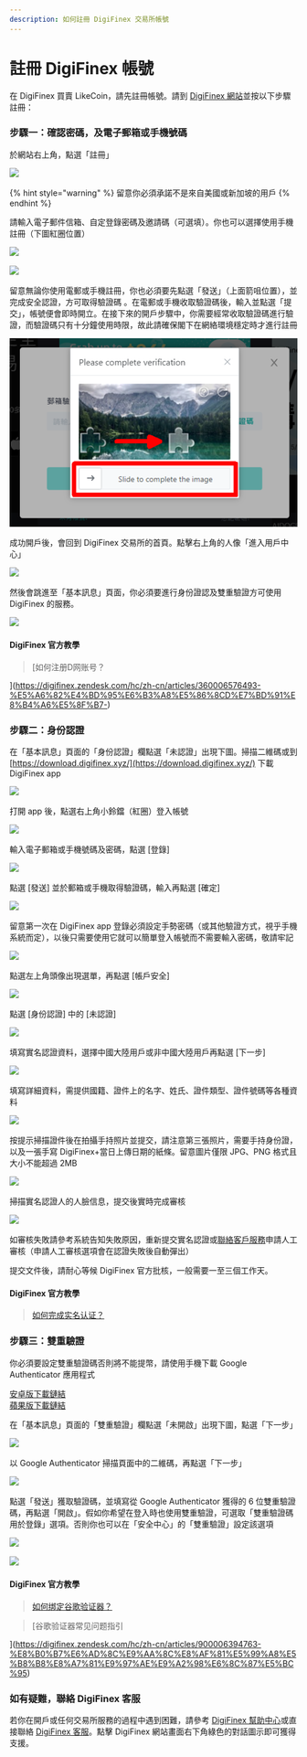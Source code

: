 ```yaml
---
description: 如何註冊 DigiFinex 交易所帳號
---
```


# 註冊 DigiFinex 帳號

在 DigiFinex 買賣 LikeCoin，請先註冊帳號。請到 [DigiFinex 網站](https://www.digifinex.com/)並按以下步驟註冊：

### 步驟一：確認密碼，及電子郵箱或手機號碼 <a id="1"></a>

於網站右上角，點選「註冊」

![](../../.gitbook/assets/digifinex-1.png)

{% hint style="warning" %}
留意你必須承諾不是來自美國或新加坡的用戶
{% endhint %}

請輸入電子郵件信箱、自定登錄密碼及邀請碼（可選填）。你也可以選擇使用手機註冊（下圖紅圈位置）

![](../../.gitbook/assets/digifinex-2.png)

![](../../.gitbook/assets/digifinex-3.png)

留意無論你使用電郵或手機註冊，你也必須要先點選「發送」（上面箭咀位置），並完成安全認證，方可取得驗證碼 。在電郵或手機收取驗證碼後，輸入並點選「提交」，帳號便會即時開立。在接下來的開戶步驟中，你需要經常收取驗證碼進行驗證，而驗證碼只有十分鐘使用時限，故此請確保閣下在網絡環境穩定時才進行註冊

![](../../.gitbook/assets/digifinex-4.png)

成功開戶後，會回到 DigiFinex 交易所的首頁。點擊右上角的人像「進入用戶中心」

![](../../.gitbook/assets/digifinex-5.png)

然後會跳進至「基本訊息」頁面，你必須要進行身份證認及雙重驗證方可使用 DigiFinex 的服務。

![](../../.gitbook/assets/digifinex-6.png)

#### DigiFinex 官方教學

> [如何注册D网账号？

](https://digifinex.zendesk.com/hc/zh-cn/articles/360006576493-%E5%A6%82%E4%BD%95%E6%B3%A8%E5%86%8CD%E7%BD%91%E8%B4%A6%E5%8F%B7-)

### 步驟二：身份認證 <a id="2"></a>

在「基本訊息」頁面的「身份認證」欄點選「未認證」出現下圖。掃描二維碼或到 [https://download.digifinex.xyz/](https://download.digifinex.xyz/) 下載 DigiFinex app

![](../../.gitbook/assets/digifinex-11.png)

打開 app 後，點選右上角小鈴鐺（紅圈）登入帳號

![](../../.gitbook/assets/digifinex-mobile-1.png)

輸入電子郵箱或手機號碼及密碼，點選 \[登錄\]

![](../../.gitbook/assets/digifinex-mobile-2.png)

點選 \[發送\] 並於郵箱或手機取得驗證碼，輸入再點選 \[確定\]

![](../../.gitbook/assets/digifinex-mobile-3.png)

留意第一次在 DigiFinex app 登錄必須設定手勢密碼（或其他驗證方式，視乎手機系統而定），以後只需要使用它就可以簡單登入帳號而不需要輸入密碼，敬請牢記

![](../../.gitbook/assets/digifinex-mobile-4.png)

點選左上角頭像出現選單，再點選 \[帳戶安全\]

![](../../.gitbook/assets/digifinex-mobile-5.png)

點選 \[身份認證\] 中的 \[未認證\]

![](../../.gitbook/assets/digifinex-mobile-6.png)

填寫實名認證資料，選擇中國大陸用戶或非中國大陸用戶再點選 \[下一步\]

![](../../.gitbook/assets/digifinex-mobile-7.png)

填寫詳細資料，需提供國籍、證件上的名字、姓氏、證件類型、證件號碼等各種資料

![](../../.gitbook/assets/digifinex-mobile-8.png)

按提示掃描證件後在拍攝手持照片並提交，請注意第三張照片，需要手持身份證，以及一張手寫 DigiFinex+當日上傳日期的紙條。留意圖片僅限 JPG、PNG 格式且大小不能超過 2MB

![](../../.gitbook/assets/mceclip3.png)


掃描實名認證人的人臉信息，提交後實時完成審核

![](../../.gitbook/assets/shi-ming-ren-zheng-yuan-tu-560-tu-.jpg)

如審核失敗請參考系統告知失敗原因，重新提交實名認證或[聯絡客戶服務](https://digifinex.zendesk.com/hc/zh-cn/articles/360000525241-%E5%A6%82%E4%BD%95%E5%AF%BB%E6%B1%82D%E7%BD%91-Digifinex-vip-%E5%AE%A2%E6%9C%8D%E5%B8%AE%E5%8A%A9)申請人工審核（申請人工審核選項會在認證失敗後自動彈出）

提交文件後，請耐心等候 DigiFinex 官方批核，一般需要一至三個工作天。

#### DigiFinex 官方教學

> [如何完成实名认证？
](https://digifinex.zendesk.com/hc/zh-cn/articles/360006473334-%E5%A6%82%E4%BD%95%E5%AE%8C%E6%88%90%E5%AE%9E%E5%90%8D%E8%AE%A4%E8%AF%81-)

### 步驟三：雙重驗證 <a id="3-google-"></a>

你必須要設定雙重驗證碼否則將不能提幣，請使用手機下載  Google Authenticator 應用程式

[安卓版下載鏈結](https://play.google.com/store/apps/details?id=com.google.android.apps.authenticator2&hl=zh_TW)  
[蘋果版下載鏈結](https://apps.apple.com/hk/app/google-authenticator/id388497605)

在「基本訊息」頁面的「雙重驗證」欄點選「未開啟」出現下圖，點選「下一步」

![](../../.gitbook/assets/digifinex-7.png)

以 Google Authenticator 掃描頁面中的二維碼，再點選「下一步」

![](../../.gitbook/assets/digifinex-8.png)

點選「發送」獲取驗證碼，並填寫從 Google Authenticator 獲得的 6 位雙重驗證碼，再點選「開啟」。假如你希望在登入時也使用雙重驗證，可選取「雙重驗證碼用於登錄」選項。否則你也可以在「安全中心」的「雙重驗證」設定該選項

![](../../.gitbook/assets/digifinex-9.png)

![](../../.gitbook/assets/digifinex-10.png)

#### DigiFinex 官方教學

> [如何绑定谷歌验证器？
](https://digifinex.zendesk.com/hc/zh-cn/articles/360007869553-%E5%A6%82%E4%BD%95%E7%BB%91%E5%AE%9A%E8%B0%B7%E6%AD%8C%E9%AA%8C%E8%AF%81%E5%99%A8-)

> [谷歌验证器常见问题指引

](https://digifinex.zendesk.com/hc/zh-cn/articles/900006394763-%E8%B0%B7%E6%AD%8C%E9%AA%8C%E8%AF%81%E5%99%A8%E5%B8%B8%E8%A7%81%E9%97%AE%E9%A2%98%E6%8C%87%E5%BC%95)

### 如有疑難，聯絡 DigiFinex 客服

若你在開戶或任何交易所服務的過程中遇到困難，請參考 [DigiFinex 幫助中心](https://digifinex.zendesk.com/hc/zh-cn)或直接聯絡 [DigiFinex 客服](https://digifinex.zendesk.com/hc/zh-cn/articles/360000525241-%E5%A6%82%E4%BD%95%E5%AF%BB%E6%B1%82D%E7%BD%91-Digifinex-vip-%E5%AE%A2%E6%9C%8D%E5%B8%AE%E5%8A%A9)。點擊 DigiFinex 網站畫面右下角綠色的對話圖示即可獲得支援。

